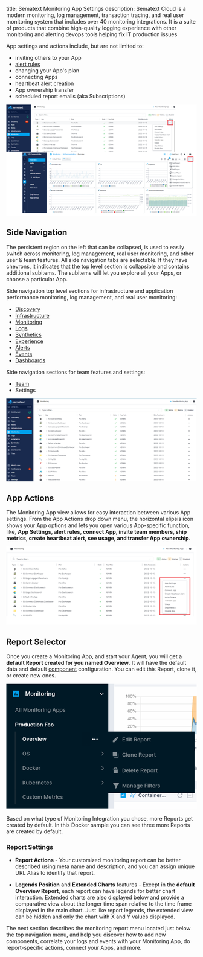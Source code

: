 title: Sematext Monitoring App Settings
description: Sematext Cloud is a modern monitoring, log management, transaction tracing, and real user monitoring system that includes over 40 monitoring integrations. It is a suite of products that combine high-quality logging experience with other monitoring and alerting devops tools helping fix IT production issues

App settings and actions include, but are not limited to:

  - inviting others to your App
  - [alert rules](../alerts)
  - changing your App's plan
  - connecting Apps
  - heartbeat alert creation
  - App ownership transfer
  - scheduled report emails (aka Subscriptions)
  
<!-- <img class="content-modal-image" alt="Sematext Monitoring App Settings UI screen" src="../images/monitoring/app-settings-menu.png" title="Sematext Monitoring App Settings Screen"> -->

<!-- ![Install Agent](../images/monitoring/app-settings-menu.png) -->

![Sematext Monitoring App Settings](../images/guide/monitoring/monitoring-app-settings4.png)


## Side Navigation

The persistent region on the left that can be collapsed, is used to easily switch across monitoring, log management, real user monitoring, and other user & team features. All side navigation tabs are selectable. If they have chevrons, it indicates that the top level section is collapsible and contains additional subitems. The subitems will let you explore all your Apps, or choose a particular App.

Side navigation top level sections for infrastructure and application performance monitoring, log management, and real user monitoring:

- [Discovery](https://sematext.com/docs/logs/discovery/intro/)
- [Infrastructure](https://sematext.com/docs/monitoring/infrastructure/)
- [Monitoring](https://sematext.com/docs/monitoring/)
- [Logs](https://sematext.com/docs/logs/)
- [Synthetics](https://sematext.com/docs/synthetics/)
- [Experience](https://sematext.com/docs/experience/)
- [Alerts](https://sematext.com/docs/experience/)
- [Events](https://sematext.com/docs/events/)
- [Dashboards](https://sematext.com/docs/dashboards/)

Side navigation sections for team features and settings:

- [Team](https://sematext.com/docs/team/)
- Settings


![Sematext Monitoring App Sidenav](../images/guide/monitoring/monitoring-sidenav_2.png)

## App Actions

The Monitoring App view allows for easy interaction between various App settings.
From the App Actions drop down menu, the horizontal elipsis icon shows your App options and lets you open various App-specific function, like, **App Settings, alert rules, connect App, invite team members, ship metrics, create heartbeat alert, see usage, and transfer App ownership.**

![](../images/guide/monitoring/monitoring-app-actions.png)

## Report Selector

Once you create a Monitoring App, and start your Agent, you will get a **default Report created for you named Overview**. It will have the default data and default [component](#components) configuration. You can edit this Report, clone it, or create new ones. 

![](../images/guide/monitoring/report-selector.png)

Based on what type of Monitoring Integration you chose, more Reports get created by default. In this Docker sample you can see three more Reports are created by default.

### Report Settings

- **Report Actions** - Your customized monitoring report can be better described using meta name and description, and you can assign unique URL Alias to identify that report.

- **Legends Position** and **Extended Charts** features - Except in the **default Overview Report**, each report can have legends for better chart interaction. Extended charts are also displayed below and provide a comparative view about the longer time span relative to the time frame displayed in the main chart. Just like report legends, the extended view can be hidden and only the chart with X and Y values displayed.


The next section describes the monitoring report menu located just below the top navigation menu, and help you discover how to add new components, correlate your logs and events with your Monitoring App, do report-specific actions, connect your Apps, and more.

